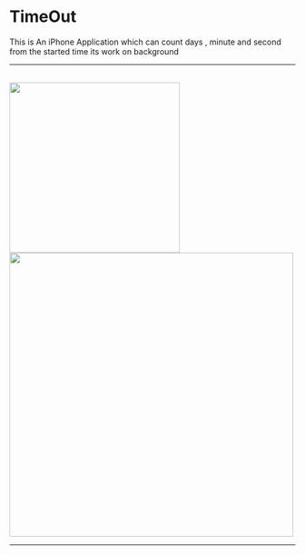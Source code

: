 # TimeOut
This is An iPhone Application which can count days , minute and second from the started time its work on background
<hr>
<br>
<img src="https://github.com/RajendraPandit1/TimeOut/assets/75786029/a1db86b4-06c5-4936-9997-88fc79a567c2" height="300">
<img src="https://github.com/RajendraPandit1/TimeOut/assets/75786029/5d25116c-94e0-46aa-9fd5-8fbcd1f51f44" height="500">
<hr>
